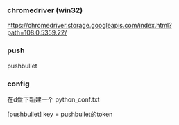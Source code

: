 
### chromedriver (win32)
https://chromedriver.storage.googleapis.com/index.html?path=108.0.5359.22/


### push
pushbullet


### config
在d盘下新建一个 python_conf.txt

[pushbullet]
key =  pushbullet的token
